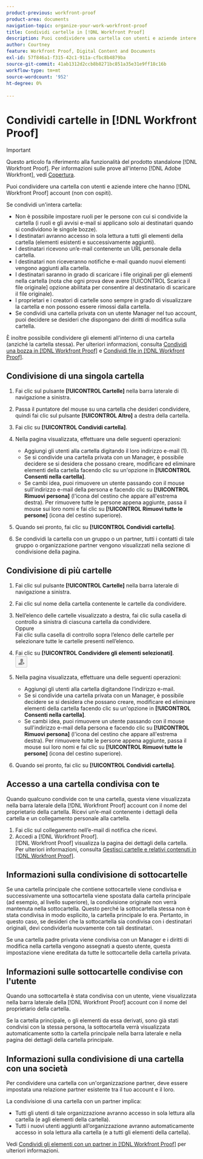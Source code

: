 ```yaml
---
product-previous: workfront-proof
product-area: documents
navigation-topic: organize-your-work-workfront-proof
title: Condividi cartelle in [!DNL Workfront Proof]
description: Puoi condividere una cartella con utenti e aziende intere che hanno [!DNL Workfront Proof] account (non con ospiti).
author: Courtney
feature: Workfront Proof, Digital Content and Documents
exl-id: 57f846a1-f315-42c1-911a-cfbc8b4879ba
source-git-commit: 41ab1312d2ccb8b8271bc851a35e31e9ff18c16b
workflow-type: tm+mt
source-wordcount: '952'
ht-degree: 0%

---
```


# Condividi cartelle in [!DNL Workfront Proof]

>[!IMPORTANT]
>
>Questo articolo fa riferimento alla funzionalità del prodotto standalone [!DNL Workfront Proof]. Per informazioni sulle prove all&#39;interno [!DNL Adobe Workfront], vedi [Copertura](../../../review-and-approve-work/proofing/proofing.md).

Puoi condividere una cartella con utenti e aziende intere che hanno [!DNL Workfront Proof] account (non con ospiti).

Se condividi un&#39;intera cartella:

* Non è possibile impostare ruoli per le persone con cui si condivide la cartella (i ruoli e gli avvisi e-mail si applicano solo ai destinatari quando si condividono le singole bozze).
* I destinatari avranno accesso in sola lettura a tutti gli elementi della cartella (elementi esistenti e successivamente aggiunti).
* I destinatari ricevono un’e-mail contenente un URL personale della cartella.
* I destinatari non riceveranno notifiche e-mail quando nuovi elementi vengono aggiunti alla cartella.
* I destinatari saranno in grado di scaricare i file originali per gli elementi nella cartella (nota che ogni prova deve avere [!UICONTROL Scarica il file originale] opzione abilitata per consentire al destinatario di scaricare il file originale).
* I proprietari e i creatori di cartelle sono sempre in grado di visualizzare la cartella e non possono essere rimossi dalla cartella.
* Se condividi una cartella privata con un utente Manager nel tuo account, puoi decidere se desideri che dispongano dei diritti di modifica sulla cartella.

È inoltre possibile condividere gli elementi all’interno di una cartella (anziché la cartella stessa). Per ulteriori informazioni, consulta [Condividi una bozza in [!DNL Workfront Proof]](../../../workfront-proof/wp-work-proofsfiles/share-proofs-and-files/share-proof.md) e [Condividi file in [!DNL Workfront Proof]](../../../workfront-proof/wp-work-proofsfiles/share-proofs-and-files/share-files.md).

## Condivisione di una singola cartella

1. Fai clic sul pulsante **[!UICONTROL Cartelle]** nella barra laterale di navigazione a sinistra.
1. Passa il puntatore del mouse su una cartella che desideri condividere, quindi fai clic sul pulsante **[!UICONTROL Altro]** a destra della cartella.
1. Fai clic su **[!UICONTROL Condividi cartella]**.
1. Nella pagina visualizzata, effettuare una delle seguenti operazioni:

   * Aggiungi gli utenti alla cartella digitando il loro indirizzo e-mail (1).
   * Se si condivide una cartella privata con un Manager, è possibile decidere se si desidera che possano creare, modificare ed eliminare elementi della cartella facendo clic su un&#39;opzione in **[!UICONTROL Consenti nella cartella]**.
   * Se cambi idea, puoi rimuovere un utente passando con il mouse sull&#39;indirizzo e-mail della persona e facendo clic su **[!UICONTROL Rimuovi persona]** (l&#39;icona del cestino che appare all&#39;estrema destra). Per rimuovere tutte le persone appena aggiunte, passa il mouse sui loro nomi e fai clic su **[!UICONTROL Rimuovi tutte le persone]** (icona del cestino superiore).

1. Quando sei pronto, fai clic su **[!UICONTROL Condividi cartella]**.

1. Se condividi la cartella con un gruppo o un partner, tutti i contatti di tale gruppo o organizzazione partner vengono visualizzati nella sezione di condivisione della pagina.

## Condivisione di più cartelle

1. Fai clic sul pulsante **[!UICONTROL Cartelle]** nella barra laterale di navigazione a sinistra.
1. Fai clic sul nome della cartella contenente le cartelle da condividere.
1. Nell’elenco delle cartelle visualizzato a destra, fai clic sulla casella di controllo a sinistra di ciascuna cartella da condividere.\
   Oppure\
   Fai clic sulla casella di controllo sopra l’elenco delle cartelle per selezionare tutte le cartelle presenti nell’elenco.

1. Fai clic su **[!UICONTROL Condividere gli elementi selezionati]**.\
   ![Share_button-small.png](assets/share-button-small.png)

1. Nella pagina visualizzata, effettuare una delle seguenti operazioni:

   * Aggiungi gli utenti alla cartella digitandone l’indirizzo e-mail.
   * Se si condivide una cartella privata con un Manager, è possibile decidere se si desidera che possano creare, modificare ed eliminare elementi della cartella facendo clic su un&#39;opzione in **[!UICONTROL Consenti nella cartella]**.
   * Se cambi idea, puoi rimuovere un utente passando con il mouse sull&#39;indirizzo e-mail della persona e facendo clic su **[!UICONTROL Rimuovi persona]** (l&#39;icona del cestino che appare all&#39;estrema destra). Per rimuovere tutte le persone appena aggiunte, passa il mouse sui loro nomi e fai clic su **[!UICONTROL Rimuovi tutte le persone]** (icona del cestino superiore).

1. Quando sei pronto, fai clic su **[!UICONTROL Condividi cartella]**.

## Accesso a una cartella condivisa con te

Quando qualcuno condivide con te una cartella, questa viene visualizzata nella barra laterale della [!DNL Workfront Proof] account con il nome del proprietario della cartella. Ricevi un’e-mail contenente i dettagli della cartella e un collegamento personale alla cartella.

1. Fai clic sul collegamento nell’e-mail di notifica che ricevi.
1. Accedi a [!DNL Workfront Proof].\
   [!DNL  Workfront Proof] visualizza la pagina dei dettagli della cartella. Per ulteriori informazioni, consulta [Gestisci cartelle e relativi contenuti in [!DNL Workfront Proof]](../../../workfront-proof/wp-work-proofsfiles/organize-your-work/manage-folders-and-contents.md).

## Informazioni sulla condivisione di sottocartelle

Se una cartella principale che contiene sottocartelle viene condivisa e successivamente una sottocartella viene spostata dalla cartella principale (ad esempio, al livello superiore), la condivisione originale non verrà mantenuta nella sottocartella. Questo perché la sottocartella stessa non è stata condivisa in modo esplicito, la cartella principale lo era. Pertanto, in questo caso, se desideri che la sottocartella sia condivisa con i destinatari originali, devi condividerla nuovamente con tali destinatari.

Se una cartella padre privata viene condivisa con un Manager e i diritti di modifica nella cartella vengono assegnati a questo utente, questa impostazione viene ereditata da tutte le sottocartelle della cartella privata.

## Informazioni sulle sottocartelle condivise con l&#39;utente

Quando una sottocartella è stata condivisa con un utente, viene visualizzata nella barra laterale della [!DNL Workfront Proof] account con il nome del proprietario della cartella.

Se la cartella principale, o gli elementi da essa derivati, sono già stati condivisi con la stessa persona, la sottocartella verrà visualizzata automaticamente sotto la cartella principale nella barra laterale e nella pagina dei dettagli della cartella principale.

## Informazioni sulla condivisione di una cartella con una società

Per condividere una cartella con un&#39;organizzazione partner, deve essere impostata una relazione partner esistente tra il tuo account e il loro.

La condivisione di una cartella con un partner implica:

* Tutti gli utenti di tale organizzazione avranno accesso in sola lettura alla cartella (e agli elementi della cartella).
* Tutti i nuovi utenti aggiunti all’organizzazione avranno automaticamente accesso in sola lettura alla cartella (e a tutti gli elementi della cartella).

Vedi [Condividi gli elementi con un partner in [!DNL Workfront Proof]](../../../workfront-proof/wp-acct-admin/partner-accounts/share-items-partner-in-wp.md) per ulteriori informazioni.
